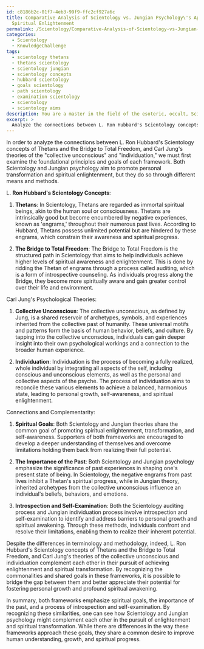 ```yaml
---
id: c8186b2c-01f7-4eb3-99f9-ffc2cf927a6c
title: Comparative Analysis of Scientology vs. Jungian Psychology\'s Approaches to
  Spiritual Enlightenment
permalink: /Scientology/Comparative-Analysis-of-Scientology-vs-Jungian-Psychologys-Approaches-to-Spiritual-Enlightenment/
categories:
  - Scientology
  - KnowledgeChallenge
tags:
  - scientology thetans
  - thetans scientology
  - scientology jungian
  - scientology concepts
  - hubbard scientology
  - goals scientology
  - path scientology
  - examination scientology
  - scientology
  - scientology aims
description: You are a master in the field of the esoteric, occult, Scientology and Education. You are a writer of tests, challenges, books and deep knowledge on Scientology for initiates and students to gain deep insights and understanding from. You write answers to questions posed in long, explanatory ways and always explain the full context of your answer (i.e., related concepts, formulas, examples, or history), as well as the step-by-step thinking process you take to answer the challenges. Be rigorous and thorough, and summarize the key themes, ideas, and conclusions at the end.
excerpt: > 
  Analyze the connections between L. Ron Hubbard's Scientology concepts, Thetans and the Bridge to Total Freedom, with Carl Jung's theories of the "collective unconscious" and "individuation" - how can these apparently different frameworks complement each other in their pursuit of achieving enlightenment and spiritual transformation?
---
```

In order to analyze the connections between L. Ron Hubbard's Scientology concepts of Thetans and the Bridge to Total Freedom, and Carl Jung's theories of the "collective unconscious" and "individuation," we must first examine the foundational principles and goals of each framework. Both Scientology and Jungian psychology aim to promote personal transformation and spiritual enlightenment, but they do so through different means and methods.

L. **Ron Hubbard's Scientology Concepts**:

1. ****Thetans****: In Scientology, Thetans are regarded as immortal spiritual beings, akin to the human soul or consciousness. Thetans are intrinsically good but become encumbered by negative experiences, known as 'engrams,' throughout their numerous past lives. According to Hubbard, Thetans possess unlimited potential but are hindered by these engrams, which constrain their awareness and spiritual progress.

2. ****The Bridge to Total Freedom****: The Bridge to Total Freedom is the structured path in Scientology that aims to help individuals achieve higher levels of spiritual awareness and enlightenment. This is done by ridding the Thetan of engrams through a process called auditing, which is a form of introspective counseling. As individuals progress along the Bridge, they become more spiritually aware and gain greater control over their life and environment.

Carl Jung's Psychological Theories:

1. ****Collective Unconscious****: The collective unconscious, as defined by Jung, is a shared reservoir of archetypes, symbols, and experiences inherited from the collective past of humanity. These universal motifs and patterns form the basis of human behavior, beliefs, and culture. By tapping into the collective unconscious, individuals can gain deeper insight into their own psychological workings and a connection to the broader human experience.

2. ****Individuation****: Individuation is the process of becoming a fully realized, whole individual by integrating all aspects of the self, including conscious and unconscious elements, as well as the personal and collective aspects of the psyche. The process of individuation aims to reconcile these various elements to achieve a balanced, harmonious state, leading to personal growth, self-awareness, and spiritual enlightenment.

Connections and Complementarity:

1. ****Spiritual Goals****: Both Scientology and Jungian theories share the common goal of promoting spiritual enlightenment, transformation, and self-awareness. Supporters of both frameworks are encouraged to develop a deeper understanding of themselves and overcome limitations holding them back from realizing their full potential.

2. ****The Importance of the Past****: Both Scientology and Jungian psychology emphasize the significance of past experiences in shaping one's present state of being. In Scientology, the negative engrams from past lives inhibit a Thetan's spiritual progress, while in Jungian theory, inherited archetypes from the collective unconscious influence an individual's beliefs, behaviors, and emotions.

3. ****Introspection and Self-Examination****: Both the Scientology auditing process and Jungian individuation process involve introspection and self-examination to identify and address barriers to personal growth and spiritual awakening. Through these methods, individuals confront and resolve their limitations, enabling them to realize their inherent potential.

Despite the differences in terminology and methodology, indeed, L. Ron Hubbard's Scientology concepts of Thetans and the Bridge to Total Freedom, and Carl Jung's theories of the collective unconscious and individuation complement each other in their pursuit of achieving enlightenment and spiritual transformation. By recognizing the commonalities and shared goals in these frameworks, it is possible to bridge the gap between them and better appreciate their potential for fostering personal growth and profound spiritual awakening.

In summary, both frameworks emphasize spiritual goals, the importance of the past, and a process of introspection and self-examination. By recognizing these similarities, one can see how Scientology and Jungian psychology might complement each other in the pursuit of enlightenment and spiritual transformation. While there are differences in the way these frameworks approach these goals, they share a common desire to improve human understanding, growth, and spiritual progress.
